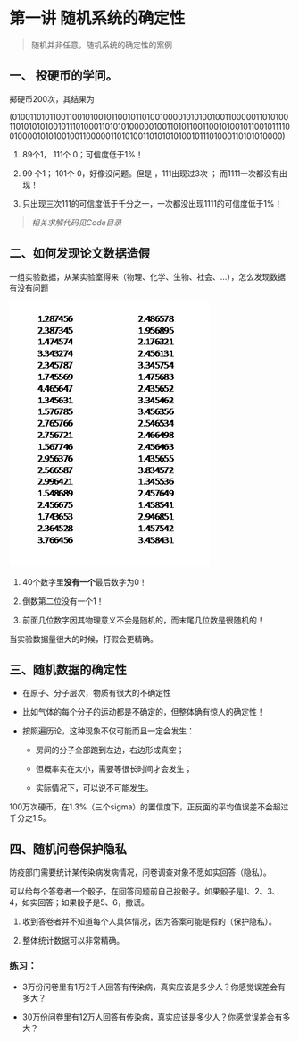 # 第一讲 随机系统的确定性

> 随机并非任意，随机系统的确定性的案例

## 一、  投硬币的学问。

掷硬币200次，其结果为

(01001101011001100101001011001011010010000101010010011000001101010011010101010010111010001101010100000100110101100110010100101100101111001000010101001001100000110101001101010101001011101000110101010000)

1. 89个1， 111个 0；可信度低于1%！

2. 99 个1； 101个 0，好像没问题。但是 ，111出现过3次 ； 而1111一次都没有出现！

3. 只出现三次111的可信度低于千分之一，一次都没出现1111的可信度低于1%！

> *相关求解代码见Code目录*

 
 
## 二、如何发现论文数据造假

  一组实验数据，从某实验室得来（物理、化学、生物、社会、…），怎么发现数据有没有问题

![lab_data](../assets/lab_data.png)

1. 40个数字里**没有一个**最后数字为0！

2. 倒数第二位没有一个1！

3. 前面几位数字因其物理意义不会是随机的，而末尾几位数是很随机的！

  当实验数据量很大的时候，打假会更精确。

 

## 三、随机数据的确定性

- 在原子、分子层次，物质有很大的不确定性

- 比如气体的每个分子的运动都是不确定的，但整体确有惊人的确定性！

- 按照遍历论，这种现象不仅可能而且一定会发生：

  - 房间的分子全部跑到左边，右边形成真空；

  - 但概率实在太小，需要等很长时间才会发生；

  - 实际情况下，可以说不可能发生。

100万次硬币，在1.3%（三个sigma）的置信度下，正反面的平均值误差不会超过千分之1.5。

 

## 四、随机问卷保护隐私

防疫部门需要统计某传染病发病情况，问卷调查对象不愿如实回答（隐私）。

可以给每个答卷者一个骰子，在回答问题前自己投骰子。如果骰子是1、2、3、4，如实回答；如果骰子是5、6，撒谎。

1. 收到答卷者并不知道每个人具体情况，因为答案可能是假的（保护隐私）。

2. 整体统计数据可以非常精确。

 

### 练习：

- 3万份问卷里有1万2千人回答有传染病，真实应该是多少人？你感觉误差会有多大？

- 30万份问卷里有12万人回答有传染病，真实应该是多少人？你感觉误差会有多大？
